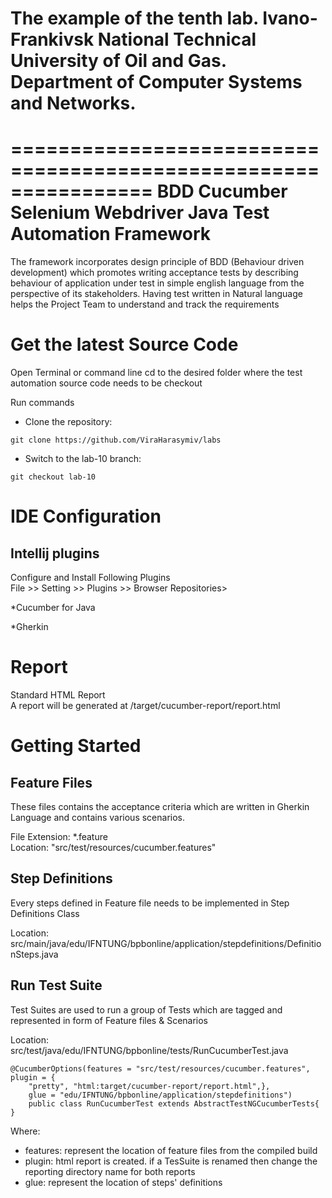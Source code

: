 # The example of the tenth lab. Ivano-Frankivsk National Technical University of Oil and Gas. Department of Computer Systems and Networks.

================================================================
BDD Cucumber Selenium Webdriver Java Test Automation Framework
================================================================

The framework incorporates design principle of BDD (Behaviour driven development) which promotes
writing acceptance tests by describing behaviour of application under test in simple english language from
the perspective of its stakeholders.
Having test written in Natural language helps the Project Team to understand and track the requirements


Get the latest Source Code
===========================
Open Terminal or command line
cd to the desired folder where the test automation source code needs to be checkout

Run commands
- Clone the repository:
```shell
git clone https://github.com/ViraHarasymiv/labs
```
- Switch to the lab-10 branch:
```shell
git checkout lab-10
```

IDE Configuration
==================
Intellij plugins
----------------
Configure and Install Following Plugins  
File >> Setting >> Plugins >> Browser Repositories>

*Cucumber for Java

*Gherkin

Report
======

Standard HTML Report  
A report will be generated at /target/cucumber-report/report.html

Getting Started
===========================


Feature Files
-------------------------------------------------------------------
These files contains the acceptance criteria which are written in Gherkin Language and contains various scenarios.

File Extension:  *.feature    
Location: "src/test/resources/cucumber.features"

Step Definitions
--------------------------------------------------------------------
Every steps defined in Feature file needs to be implemented in Step Definitions Class

Location: src/main/java/edu/IFNTUNG/bpbonline/application/stepdefinitions/DefinitionSteps.java

Run Test Suite
--------------------------------------------------------------------
Test Suites are used to run a group of Tests which are tagged and represented in form of Feature files & Scenarios

Location: src/test/java/edu/IFNTUNG/bpbonline/tests/RunCucumberTest.java


    @CucumberOptions(features = "src/test/resources/cucumber.features", plugin = {
        "pretty", "html:target/cucumber-report/report.html",},
        glue = "edu/IFNTUNG/bpbonline/application/stepdefinitions")
        public class RunCucumberTest extends AbstractTestNGCucumberTests{
    }


Where: 
- features: represent the location of feature files from the compiled build   
- plugin: html report is created. if a TesSuite is renamed then change the reporting directory name for both reports
- glue: represent the location of steps' definitions



  

